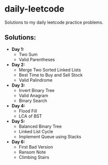 # daily-leetcode
Solutions to my daily leetcode practice problems.

## Solutions:
- **Day 1:**
  - Two Sum
  - Valid Parentheses
- **Day 2:**
  - Merge Two Sorted Linked Lists
  - Best Time to Buy and Sell Stock
  - Valid Palindrome
- **Day 3:**
  - Invert Binary Tree
  - Valid Anagram
  - Binary Search
- **Day 4:**
  - Flood Fill
  - LCA of BST
- **Day 5:**
  - Balanced Binary Tree
  - Linked List Cycle
  - Implement Queue using Stacks
- **Day 6:**
  - First Bad Version
  - Ransom Note
  - Climbing Stairs
